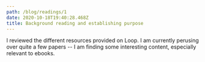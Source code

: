 ```yaml
---
path: /blog/readings/1
date: 2020-10-18T19:40:28.468Z
title: Background reading and establishing purpose
---
```

I reviewed the different resources provided on Loop.
I am currently perusing over quite a few papers -- I am finding some interesting content, especially relevant to ebooks.
